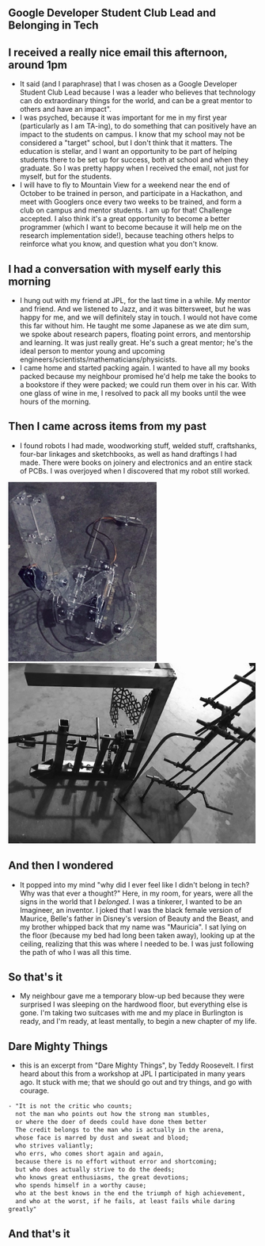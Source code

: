 ## Google Developer Student Club Lead and Belonging in Tech

## I received a really nice email this afternoon, around 1pm
- It said (and I paraphrase) that I was chosen as a Google Developer Student Club Lead 
  because I was a leader who believes that technology can do extraordinary things for the world,
  and can be a great mentor to others and have an impact". 
- I was psyched, because it was important for me in my first year (particularly as I am TA-ing), to do
  something that can positively have an impact to the students on campus. I know that my school may not 
  be considered a "target" school, but I don't think that it matters. The education is stellar, and I want
  an opportunity to be part of helping students there to be set up for success, both at school and when they
  graduate. So I was pretty happy when I received the email, not just for myself, but for the students.
- I will have to fly to Mountain View for a weekend near the end of October to be trained in person, and participate
  in a Hackathon, and meet with Googlers once every two weeks to be trained, and form a club on campus and mentor
  students. I am up for that! Challenge accepted. I also think it's a great opportunity to become a better programmer
  (which I want to become because it will help me on the research implementation side!), because teaching others helps
  to reinforce what you know, and question what you don't know.
  
## I had a conversation with myself early this morning
- I hung out with my friend at JPL, for the last time in a while. My mentor and friend. And we listened to Jazz, and
  it was bittersweet, but he was happy for me, and we will definitely stay in touch. I would not have come this far
  without him. He taught me some Japanese as we ate dim sum, we spoke about research papers, floating point errors,
  and mentorship and learning. It was just really great. He's such a great mentor; he's the ideal person to mentor 
  young and upcoming engineers/scientists/mathematicians/physicists. 
- I came home and started packing again. I wanted to have all my books packed because my neighbour promised he'd help
  me take the books to a bookstore if they were packed; we could run them over in his car. With one glass of wine in me,
  I resolved to pack all my books until the wee hours of the morning.
  
## Then I came across items from my past
- I found robots I had made, woodworking stuff, welded stuff, craftshanks, four-bar linkages and sketchbooks, as well as 
  hand draftings I had made. There were books on joinery and electronics and an entire stack of PCBs. I was overjoyed when
  I discovered that my robot still worked. 
  
<img src="/images/GSoc_/robots.png" width="300">

<img src="/images/GSoc_/imagineer.png" width="500">

## And then I wondered
- It popped into my mind "why did I ever feel like I didn't belong in tech? Why was that ever a thought?" Here, in my room,
  for years, were all the signs in the world that I *belonged*. I was a tinkerer, I wanted to be an Imagineer, an inventor.
  I joked that I was the black female version of Maurice, Belle's father in Disney's version of Beauty and the Beast,
  and my brother whipped back that my name was "Mauricia". I sat lying on the floor (because my bed had long been taken
  away), looking up at the ceiling, realizing that this was where I needed to be. I was just following the path of who
  I was all this time.
  
## So that's it
- My neighbour gave me a temporary blow-up bed because they were surprised I was sleeping on the hardwood floor,
  but everything else is gone. I'm taking two suitcases with me and my place in Burlington is ready, and I'm ready,
  at least mentally, to begin a new chapter of my life.
  
## Dare Mighty Things
- this is an excerpt from "Dare Mighty Things", by Teddy Roosevelt. 
  I first heard about this from a workshop at JPL I participated in many years ago.
  It stuck with me; that we should go out and try things, and go with courage. 
  
```
- "It is not the critic who counts; 
  not the man who points out how the strong man stumbles, 
  or where the doer of deeds could have done them better
  The credit belongs to the man who is actually in the arena,
  whose face is marred by dust and sweat and blood; 
  who strives valiantly; 
  who errs, who comes short again and again, 
  because there is no effort without error and shortcoming;
  but who does actually strive to do the deeds; 
  who knows great enthusiasms, the great devotions;
  who spends himself in a worthy cause; 
  who at the best knows in the end the triumph of high achievement,
  and who at the worst, if he fails, at least fails while daring greatly"
```

## And that's it
